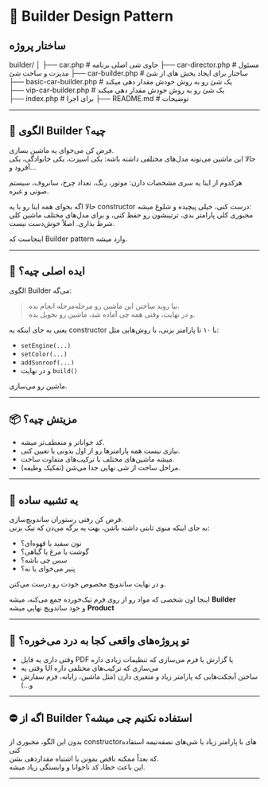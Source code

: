 # 🧱 Builder Design Pattern

## ساختار پروژه 

builder/
│
├── car.php  # حاوی شی اصلی برنامه 
├── car-director.php # مسئول مدیزت و ساخت شئ 
├── car-builder.php # ساختار برای ایجاد بخش های از شئ 
├── basic-car-builder.php #  یک شئ رو به روش خودش مقدار دهی میکند  
├── vip-car-builder.php #  یک شئ رو به روش خودش مقدار دهی میکند  
├── index.php # برای اجرا 
├── README.md # توضیحات

---
## 🎯 الگوی Builder چیه؟

فرض کن می‌خوای یه ماشین بسازی.  
حالا این ماشین می‌تونه مدل‌های مختلفی داشته باشه: یکی اسپرت، یکی خانوادگی، یکی آفرود و...

هرکدوم از اینا یه سری مشخصات دارن: موتور، رنگ، تعداد چرخ، سانروف، سیستم صوتی و غیره.

حالا اگه بخوای همه اینا رو با یه constructor درست کنی، خیلی پیچیده و شلوغ میشه:  
مجبوری کلی پارامتر بدی، ترتیبشون رو حفظ کنی، و برای مدل‌های مختلف ماشین کلی شرط بذاری. اصلاً خوش‌دست نیست.

اینجاست که Builder pattern وارد میشه.

---

## 👷 ایده اصلی چیه؟

الگوی Builder می‌گه:

> بیا روند ساختن این ماشین رو مرحله‌مرحله انجام بده.  
> و در نهایت، وقتی همه چی آماده شد، ماشین رو تحویل بده.

یعنی به جای اینکه یه constructor با ۱۰ تا پارامتر بزنی، با روش‌هایی مثل:

- `setEngine(...)`  
- `setColor(...)`  
- `addSunroof(...)`  
- و در نهایت `build()`

ماشین رو می‌سازی.

---

## 📦 مزیتش چیه؟

- کد خواناتر و منعطف‌تر میشه.  
- نیازی نیست همه پارامترها رو از اول بدونی یا تعیین کنی.  
- میشه ماشین‌های مختلف با ترکیب‌های متفاوت ساخت.  
- مراحل ساخت از شی نهایی جدا می‌شن (تفکیک وظیفه).

---

## 🧱 یه تشبیه ساده

فرض کن رفتی رستوران ساندویچ‌سازی.  
به جای اینکه منوی ثابتی داشته باشن، بهت یه برگه می‌دن که تیک بزنی:

- نون سفید یا قهوه‌ای؟  
- گوشت یا مرغ یا گیاهی؟  
- سس چی باشه؟  
- پنیر می‌خوای یا نه؟

و در نهایت ساندویچ مخصوص خودت رو درست می‌کنن.

اینجا اون شخصی که مواد رو از روی فرم تیک‌خورده جمع می‌کنه، میشه **Builder**  
و خود ساندویچ نهایی میشه **Product**

---

## 📁 تو پروژه‌های واقعی کجا به درد می‌خوره؟

- وقتی داری یه فایل PDF یا گزارش یا فرم می‌سازی که تنظیمات زیادی داره  
- وقتی یه UI می‌سازی که ترکیب‌های مختلفی داره  
- ساختن آبجکت‌هایی که پارامتر زیاد و متغیری دارن (مثل ماشین، رایانه، فرم سفارش و...)

---

## ⛔ اگه از Builder استفاده نکنیم چی میشه؟

بدون این الگو، مجبوری از constructorهای با پارامتر زیاد یا شی‌های نصفه‌نیمه استفاده کنی  
که بعداً ممکنه ناقص بمونن یا اشتباه مقداردهی بشن.  
این باعث خطا، کد ناخوانا و وابستگی زیاد میشه.

---


